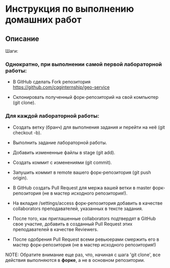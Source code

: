 # Инструкция по выполнению домашних работ
 
## Описание
 
Шаги:
 
### Однократно, при выполнении самой первой лабораторной работы:
 
- В GitHub сделать Fork репозитория https://github.com/cqginternship/geo-service
 
- Склонировать полученный форк-репозиторий на свой компьютер (git clone).
 
### Для каждой лабораторной работы:
 
- Создать ветку (бранч) для выполнения задания и перейти на неё (git checkout -b).
 
- Выполнить задание лабораторной работы.
 
- Добавить измененные файлы в stage (git add).
 
- Создать коммит с изменениями (git commit).
 
- Запушить коммит в remote вашего форк-репозитория (git push origin).
 
- В GitHub создать Pull Request для мержа вашей ветки в master форк-репозитория (не в мастер исходного репозитория!).
 
- На вкладке /settings/access форк-репозитория добавить в качестве collaborators преподавателей, указанных в тексте задания.
 
- После того, как приглашенные collaborators подтвердят в GitHub свое участие, добавить в созданный Pull Request этих преподавателей в качестве Reviewers.
 
- После одобрения Pull Request всеми ревьюерами смержить его в мастер форк-репозитория (не в мастер исходного репозитория!)

 
NOTE: Обратите внимание еще раз, что, начиная с шага 'git clone', все действия выполняются в **форке**, а не в основном репозитории.